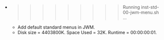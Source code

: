 * >>>>>>>>> Running inst-std-00-jwm-menu.sh ...
  * Add default standard menus in JWM.
  * Disk size = 4403800K. Space Used = 32K. Runtime = 00:00:00:01.
